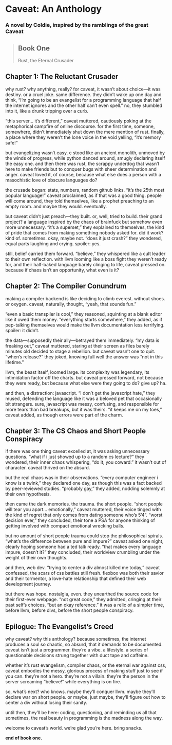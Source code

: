 # Caveat: An Anthology

### A novel by Coldie, inspired by the ramblings of the great Caveat
> ## Book One 
> Rust, the Eternal Crusader

## Chapter 1: The Reluctant Crusader

why rust? why anything, really?
for caveat, it wasn’t about choice—it was destiny. or a cruel joke. same difference. they didn’t wake up one day and think, “i’m going to be an evangelist for a programming language that half the internet ignores and the other half can’t even spell.” no, they stumbled into it, like a drunk tripping over a curb.

“this server… it’s different,” caveat muttered, cautiously poking at the metaphorical campfire of online discourse. for the first time, someone, somewhere, didn’t immediately shut down the mere mention of rust. finally, a place where they weren’t the lone voice in the void yelling, “it’s memory safe!”

but evangelizing wasn’t easy. c stood like an ancient monolith, unmoved by the winds of progress, while python danced around, smugly declaring itself the easy one. and then there was rust, the scrappy underdog that wasn’t here to make friends but to conquer bugs with sheer determination and anger. caveat loved it, of course, because what else does a person with a masochistic love of obscure languages do?

the crusade began: stats, numbers, random github links. “it’s the 25th most popular language!” caveat proclaimed, as if that was a good thing. people will come around, they told themselves, like a prophet preaching to an empty room. and maybe they would. eventually.

but caveat didn’t just preach—they built. or, well, tried to build. their grand project? a language inspired by the chaos of brainfuck but somehow even more unnecessary. “it’s a superset,” they explained to themselves, the kind of pride that comes from making something nobody asked for. did it work? kind of. sometimes. okay, maybe not. “does it just crash?” they wondered, equal parts laughing and crying. spoiler: yes.

still, belief carried them forward. “believe,” they whispered like a cult leader to their own reflection. with llvm looming like a boss fight they weren’t ready for, and their half-baked language barely clinging to life, caveat pressed on. because if chaos isn’t an opportunity, what even is it?

## Chapter 2: The Compiler Conundrum

making a compiler backend is like deciding to climb everest. without shoes. or oxygen. caveat, naturally, thought, “yeah, that sounds fun.”

“even a basic transpiler is cool,” they reasoned, squinting at a blank editor like it owed them money. “everything starts somewhere,” they added, as if pep-talking themselves would make the llvm documentation less terrifying. spoiler: it didn’t.

the data—supposedly their ally—betrayed them immediately. “my data is freaking out,” caveat muttered, staring at their screen as files barely minutes old decided to stage a rebellion. but caveat wasn’t one to quit. “when’s release?” they joked, knowing full well the answer was “not in this lifetime.”

llvm, the beast itself, loomed large. its complexity was legendary, its intimidation factor off the charts. but caveat pressed forward, not because they were ready, but because what else were they going to do? give up? ha.

and then, a distraction: javascript. “i don’t get the javascript hate,” they mused, defending the language like it was a beloved pet that occasionally bit strangers. sure, javascript was messy, confusing, and responsible for more tears than bad breakups, but it was theirs. “it keeps me on my toes,” caveat added, as though errors were part of the charm.

## Chapter 3: The CS Chaos and Short People Conspiracy

if there was one thing caveat excelled at, it was asking unnecessary questions. “what if i just showed up to a random cs lecture?” they wondered, their inner chaos whispering, “do it, you coward.” it wasn’t out of character. caveat thrived on the absurd.

but the real chaos was in their observations. “every computer engineer i know is a twink,” they declared one day, as though this was a fact backed by peer-reviewed studies. “probably gay,” they added, nodding solemnly at their own hypothesis.

then came the dark memories. the trauma. the short people. “short people will tear you apart… emotionally,” caveat muttered, their voice tinged with the kind of regret that only comes from dating someone who’s 5’4”. “worst decision ever,” they concluded, their tone a PSA for anyone thinking of getting involved with compact emotional wrecking balls.

but no amount of short people trauma could stop the philosophical spirals. “what’s the difference between pure and impure?” caveat asked one night, clearly hoping someone had a ted talk ready. “that makes every language impure, doesn’t it?” they concluded, their worldview crumbling under the weight of their own thoughts.

and then, web dev. “trying to center a div almost killed me today,” caveat confessed, the scars of css battles still fresh. flexbox was both their savior and their tormentor, a love-hate relationship that defined their web development journey.

but there was hope. nostalgia, even. they unearthed the source code for their first-ever webpage. “not great code,” they admitted, cringing at their past self’s choices, “but an okay reference.” it was a relic of a simpler time, before llvm, before divs, before the short people conspiracy.

## Epilogue: The Evangelist’s Creed

why caveat? why this anthology?
because sometimes, the internet produces a soul so chaotic, so absurd, that it demands to be documented. caveat isn’t just a programmer. they’re a vibe. a lifestyle. a series of questionable decisions strung together with duct tape and caffeine.

whether it’s rust evangelism, compiler chaos, or the eternal war against css, caveat embodies the messy, glorious process of making stuff just to see if you can. they’re not a hero. they’re not a villain. they’re the person in the server screaming “believe!” while everything is on fire.

so, what’s next? who knows. maybe they’ll conquer llvm. maybe they’ll declare war on short people. or maybe, just maybe, they’ll figure out how to center a div without losing their sanity.

until then, they’ll be here: coding, questioning, and reminding us all that sometimes, the real beauty in programming is the madness along the way.

welcome to caveat’s world. we’re glad you’re here. bring snacks.

**end of book one.**